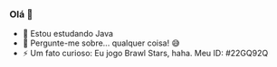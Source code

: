 ### Olá 👋

- 🌱 Estou estudando Java
- 💬 Pergunte-me sobre... qualquer coisa! 😅
- ⚡ Um fato curioso: Eu jogo Brawl Stars, haha. Meu ID: #22GQ92Q

<!--
**paiva01/paiva01** is a ✨ _special_ ✨ repository because its `README.md` (this file) appears on your GitHub profile.

Here are some ideas to get you started:

- 🔭 I’m currently working on ...
- 🌱 I’m currently learning ...
- 👯 I’m looking to collaborate on ...
- 🤔 I’m looking for help with ...
- 💬 Ask me about ...
- 📫 How to reach me: ...
- 😄 Pronouns: ...
- ⚡ Fun fact: ...
-->

